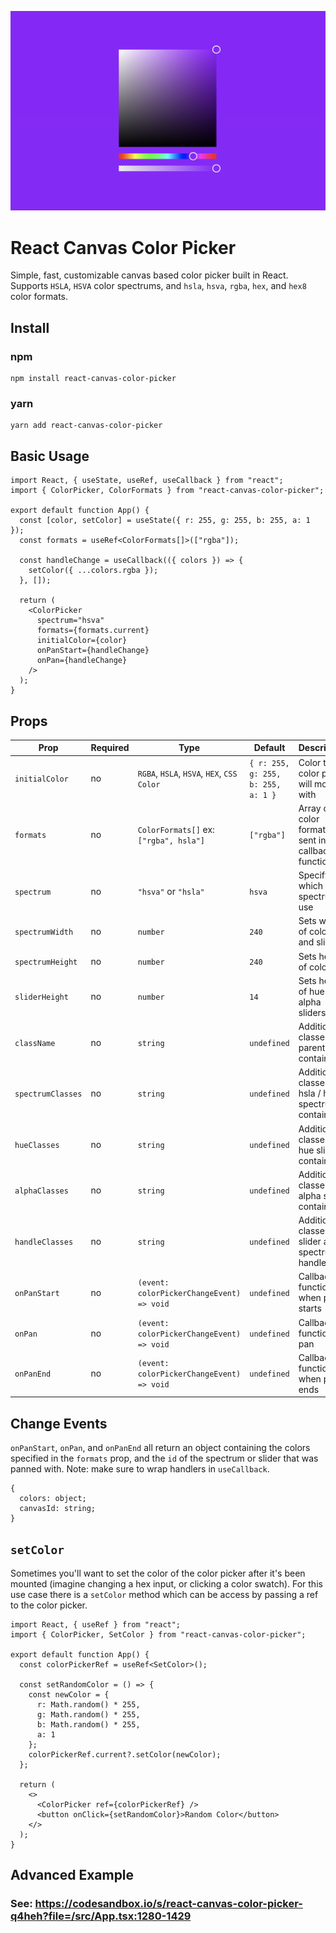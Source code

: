 ![Image of Color Picker](https://github.com/ScottSavarie/react-canvas-color-picker/blob/images/images/colorpicker.png?raw=true)

# React Canvas Color Picker

Simple, fast, customizable canvas based color picker built in React. Supports `HSLA`, `HSVA` color spectrums, and `hsla`, `hsva`, `rgba`, `hex`, and `hex8` color formats.

## Install

### npm

```
npm install react-canvas-color-picker
```

### yarn

```
yarn add react-canvas-color-picker
```

## Basic Usage

```
import React, { useState, useRef, useCallback } from "react";
import { ColorPicker, ColorFormats } from "react-canvas-color-picker";

export default function App() {
  const [color, setColor] = useState({ r: 255, g: 255, b: 255, a: 1 });
  const formats = useRef<ColorFormats[]>(["rgba"]);

  const handleChange = useCallback(({ colors }) => {
    setColor({ ...colors.rgba });
  }, []);

  return (
    <ColorPicker
      spectrum="hsva"
      formats={formats.current}
      initialColor={color}
      onPanStart={handleChange}
      onPan={handleChange}
    />
  );
}
```

## Props

| Prop              | Required | Type                                       | Default                            | Description                                           |
| ----------------- | -------- | ------------------------------------------ | ---------------------------------- | ----------------------------------------------------- |
| `initialColor`    | no       | `RGBA`, `HSLA`, `HSVA`, `HEX`, `CSS Color` | `{ r: 255, g: 255, b: 255, a: 1 }` | Color the color picker will mount with                |
| `formats`         | no       | `ColorFormats[]` ex: `["rgba", hsla"]`     | `["rgba"]`                         | Array of color formats sent in callback functions     |
| `spectrum`        | no       | `"hsva"` or `"hsla"`                       | `hsva`                             | Specify which color spectrum to use                   |
| `spectrumWidth`   | no       | `number`                                   | `240`                              | Sets width of color box and sliders                   |
| `spectrumHeight`  | no       | `number`                                   | `240`                              | Sets height of color box                              |
| `sliderHeight`    | no       | `number`                                   | `14`                               | Sets height of hue and alpha sliders                  |
| `className`       | no       | `string`                                   | `undefined`                        | Additional classes for parent container               |
| `spectrumClasses` | no       | `string`                                   | `undefined`                        | Additional classes for hsla / hsva spectrum container |
| `hueClasses`      | no       | `string`                                   | `undefined`                        | Additional classes for hue slider container           |
| `alphaClasses`    | no       | `string`                                   | `undefined`                        | Additional classes for alpha slider container         |
| `handleClasses`   | no       | `string`                                   | `undefined`                        | Additional classes for slider and spectrum handles    |
| `onPanStart`      | no       | `(event: colorPickerChangeEvent) => void`  | `undefined`                        | Callback function when pan starts                     |
| `onPan`           | no       | `(event: colorPickerChangeEvent) => void`  | `undefined`                        | Callback function on pan                              |
| `onPanEnd`        | no       | `(event: colorPickerChangeEvent) => void`  | `undefined`                        | Callback function when pan ends                       |

## Change Events

`onPanStart`, `onPan`, and `onPanEnd` all return an object containing the colors specified in the `formats` prop, and the `id` of the spectrum or slider that was panned with. Note: make sure to wrap handlers in `useCallback`.

```
{
  colors: object;
  canvasId: string;
}
```

## `setColor`

Sometimes you'll want to set the color of the color picker after it's been mounted (imagine changing a hex input, or clicking a color swatch). For this use case there is a `setColor` method which can be access by passing a ref to the color picker.

```
import React, { useRef } from "react";
import { ColorPicker, SetColor } from "react-canvas-color-picker";

export default function App() {
  const colorPickerRef = useRef<SetColor>();

  const setRandomColor = () => {
    const newColor = {
      r: Math.random() * 255,
      g: Math.random() * 255,
      b: Math.random() * 255,
      a: 1
    };
    colorPickerRef.current?.setColor(newColor);
  };

  return (
    <>
      <ColorPicker ref={colorPickerRef} />
      <button onClick={setRandomColor}>Random Color</button>
    </>
  );
}
```

## Advanced Example

### See: https://codesandbox.io/s/react-canvas-color-picker-q4heh?file=/src/App.tsx:1280-1429
